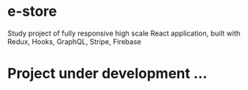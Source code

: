 # e-store
Study project of fully responsive high scale React application, built with Redux, Hooks, GraphQL, Stripe, Firebase

# Project under development ...
